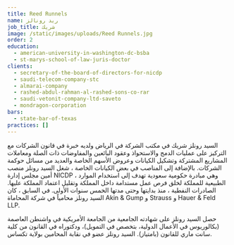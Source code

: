 ```yaml
---
title: Reed Runnels
name: ريد رونالز
job_title: شريك
image: /static/images/uploads/Reed Runnels.jpg
order: 2
education:
  - american-university-in-washington-dc-bsba
  - st-marys-school-of-law-juris-doctor
clients:
  - secretary-of-the-board-of-directors-for-nicdp
  - saudi-telecom-company-stc
  - almarai-company
  - rashed-abdul-rahman-al-rashed-sons-co-rar
  - saudi-vetonit-company-ltd-saveto
  - mondragon-corporation
bars:
  - state-bar-of-texas
practices: []
---
```

السيد رونلز شريك في مكتب الشركة في الرياض ولديه خبرة في قانون الشركات مع التركيز على عمليات الدمج والاستحواذ وعقود البائعين والمفاوضات ذات الصلة ومعاملات المشاريع المشتركة وتشكيل الكيانات وعروض الأسهم الخاصة والعديد من مسائل حوكمة الشركات. بالإضافة إلى المناصب في بعض الكيانات الخاصة ، شغل السيد رونلز منصب أمين مجلس إدارة NICDP ، وهي مبادرة حكومية سعودية تهدف إلى استخدام الموارد الطبيعية للمملكة لخلق فرص عمل مستدامة داخل المملكة وتقليل اعتماد المملكة عليها. الصادرات النفطية ، منذ بدايتها وحتى مدتها الخمس سنوات الأولى. في السابق ، كان السيد رونلز محامياً في شركة المحاماة Akin & Gump و Strauss و Hauer & Feld LLP.

حصل السيد رونلز على شهادته الجامعية من الجامعة الأمريكية في واشنطن العاصمة (بكالوريوس في الأعمال الدولية، بتخصص في التمويل)، ودكتوراه في القانون من كلية سانت ماري للقانون (بامتياز). السيد رونلز عضو في نقابة المحامين بولاية تكساس.
